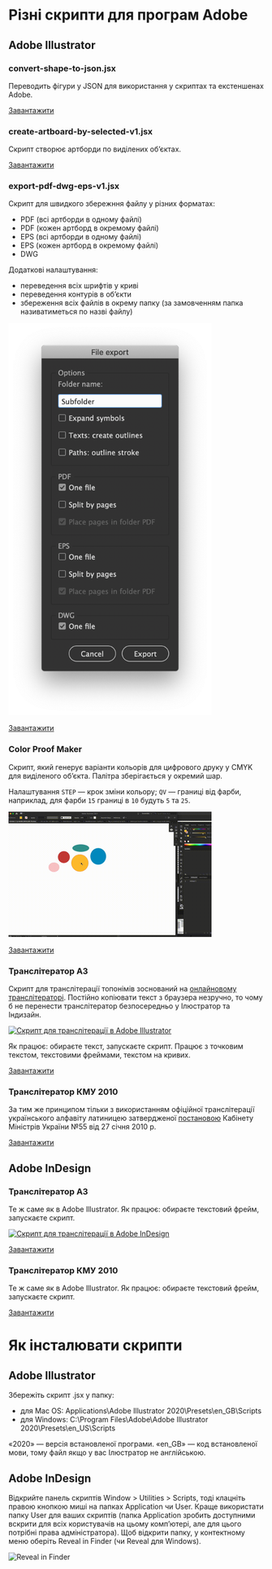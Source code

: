 # Різні скрипти для програм Adobe

## Adobe Illustrator

### convert-shape-to-json.jsx
Переводить фігури у JSON для використання у скриптах та екстеншенах Adobe.

[Завантажити](https://github.com/agentyzmin/adobe-scripts/blob/master/Ai/convert-shape-to-json.jsx)


### create-artboard-by-selected-v1.jsx
Скрипт створює артборди по виділених об’єктах.

[Завантажити](https://github.com/agentyzmin/adobe-scripts/blob/master/AI/create-artboard-by-selected-v1.jsx)


### export-pdf-dwg-eps-v1.jsx
Скрипт для швидкого збережння файлу у різних форматах:
- PDF (всі артборди в одному файлі)
- PDF (кожен артборд в окремому файлі)
- EPS (всі артборди в одному файлі)
- EPS (кожен артборд в окремому файлі)
- DWG

Додаткові налаштування:
- переведення всіх шрифтів у криві
- переведення контурів в об’єкти
- збереження всіх файлів в окрему папку (за замовченням папка називатиметься по назві файлу)

<img src="https://github.com/agentyzmin/adobe-scripts/raw/master/AI/export-pdf-dwg-eps-v1.png" width="400">

[Завантажити](https://github.com/agentyzmin/adobe-scripts/blob/master/AI/export-pdf-dwg-eps-v1.jsx)


### Color Proof Maker
Скрипт, який генерує варіанти кольорів для цифрового друку у CMYK для виділеного об’єкта. Палітра зберігається у окремий шар.

Налаштування
`STEP` — крок зміни кольору;
`QV` — границі від фарби, наприклад, для фарби `15` границі в `10` будуть `5` та `25`.


<img src="https://github.com/agentyzmin/adobe-scripts/raw/master/AI/color-proof-maker-v1.gif" width="400">

[Завантажити](https://github.com/agentyzmin/adobe-scripts/blob/master/AI/color-proof-maker-v1.jsx)





### Транслітератор A3
Скрипт для транслітерації топонімів зоснований на [онлайновому транслітераторі](http://translit.a3.kyiv.ua). Постійно копіювати текст з браузера незручно, то чому б не перенести транслітератор безпосередньо у Ілюстратор та Індизайн.

[![Скрипт для транслітерації в Adobe Illustrator](http://img.youtube.com/vi/0NphpSzBg2Q/0.jpg)](http://www.youtube.com/watch?v=0NphpSzBg2Q "Скрипт для транслітерації в Adobe Illustrator")

Як працює: обираєте текст, запускаєте скрипт. Працює з точковим текстом, текстовими фреймами, текстом на кривих.

[Завантажити](https://raw.githubusercontent.com/agentyzmin/a3-tools/master/a3_translit/scripts/A3%20Translit%20(AI).jsx)



### Транслітератор КМУ 2010

За тим же принципом тільки з використанням офіційної транслітерації українського алфавіту латиницею затвердженої [постановою](https://zakon.rada.gov.ua/laws/show/55-2010-%D0%BF) Кабінету Міністрів України №55 від 27 січня 2010 р.

[Завантажити](https://raw.githubusercontent.com/agentyzmin/a3-tools/master/a3_translit/scripts/Translit%20KMU%202010%20(AI).jsx)





## Adobe InDesign

### Транслітератор А3

Те ж саме як в Adobe Illustrator. Як працює: обираєте текстовий фрейм, запускаєте скрипт.

[![Скрипт для транслітерації в Adobe InDesign](http://img.youtube.com/vi/8m3ksfNvGlg/0.jpg)](http://www.youtube.com/watch?v=8m3ksfNvGlg "Скрипт для транслітерації в Adobe InDesign")

[Завантажити](https://raw.githubusercontent.com/agentyzmin/a3-tools/master/a3_translit/scripts/A3%20Translit%20(ID).jsx)


### Транслітератор КМУ 2010

Те ж саме як в Adobe Illustrator. Як працює: обираєте текстовий фрейм, запускаєте скрипт.

[Завантажити](https://raw.githubusercontent.com/agentyzmin/a3-tools/master/a3_translit/scripts/Translit%20KMU%202010%20(ID).jsx)







# **Як інсталювати скрипти**

## **Adobe Illustrator**

Збережіть скрипт .jsx у папку:
* для Mac OS: Applications\Adobe Illustrator 2020\Presets\en_GB\Scripts
* для Windows: C:\Program Files\Adobe\Adobe Illustrator 2020\Presets\en_US\Scripts

«2020» — версія встановленої програми.
«en_GB» — код встановленої мови, тому файл якщо у вас Ілюстратор не англійською.

## **Adobe InDesign**

Відкрийте панель скриптів Window > Utilities > Scripts, тоді клацніть правою кнопкою миші на папках Application чи User. Краще використати папку User для ваших скриптів (папка Application зробить доступними вскрити для всіх користувачів на цьому комп’ютері, але для цього потрібні права адміністратора). Щоб відкрити папку, у контектному меню оберіть Reveal in Finder (чи Reveal для Windows).

![Reveal in Finder](https://indesignsecrets.com/wp-content/uploads/2017/10/revealinfinder_new.jpeg)

